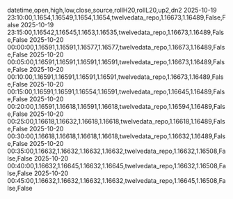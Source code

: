 datetime,open,high,low,close,source,rollH20,rollL20,up2,dn2
2025-10-19 23:10:00,1.1654,1.16549,1.1654,1.1654,twelvedata_repo,1.16673,1.16489,False,False
2025-10-19 23:15:00,1.16542,1.16545,1.1653,1.16535,twelvedata_repo,1.16673,1.16489,False,False
2025-10-20 00:00:00,1.16591,1.16591,1.16577,1.16577,twelvedata_repo,1.16673,1.16489,False,False
2025-10-20 00:05:00,1.16591,1.16591,1.16591,1.16591,twelvedata_repo,1.16673,1.16489,False,False
2025-10-20 00:10:00,1.16591,1.16591,1.16591,1.16591,twelvedata_repo,1.16673,1.16489,False,False
2025-10-20 00:15:00,1.16591,1.16591,1.16554,1.16591,twelvedata_repo,1.16645,1.16489,False,False
2025-10-20 00:20:00,1.16591,1.16618,1.16591,1.16618,twelvedata_repo,1.16594,1.16489,False,False
2025-10-20 00:25:00,1.16618,1.16632,1.16618,1.16618,twelvedata_repo,1.16618,1.16489,False,False
2025-10-20 00:30:00,1.16618,1.16618,1.16618,1.16618,twelvedata_repo,1.16632,1.16489,False,False
2025-10-20 00:35:00,1.16632,1.16632,1.16632,1.16632,twelvedata_repo,1.16632,1.16508,False,False
2025-10-20 00:40:00,1.16632,1.16645,1.16632,1.16645,twelvedata_repo,1.16632,1.16508,False,False
2025-10-20 00:45:00,1.16632,1.16632,1.16632,1.16632,twelvedata_repo,1.16645,1.16508,False,False
